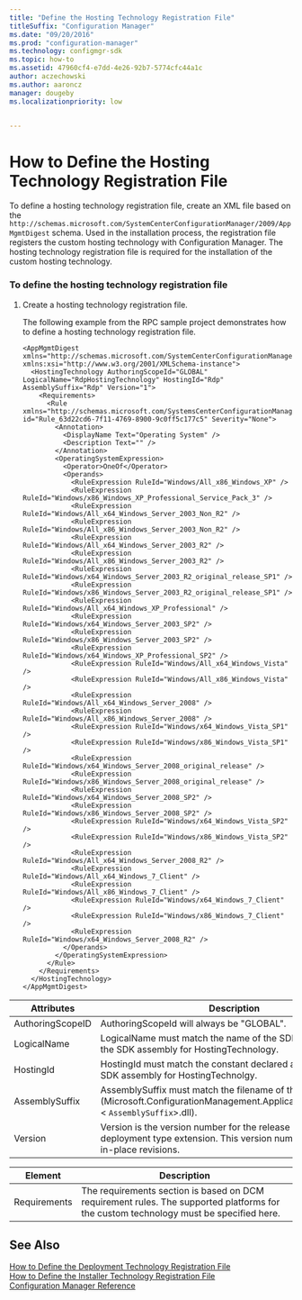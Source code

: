 ```yaml
---
title: "Define the Hosting Technology Registration File"
titleSuffix: "Configuration Manager"
ms.date: "09/20/2016"
ms.prod: "configuration-manager"
ms.technology: configmgr-sdk
ms.topic: how-to
ms.assetid: 47960cf4-e7dd-4e26-92b7-5774cfc44a1c
author: aczechowski
ms.author: aaroncz
manager: dougebyms.localizationpriority: low


---
```

# How to Define the Hosting Technology Registration File
To define a hosting technology registration file, create an XML file based on the `http://schemas.microsoft.com/SystemCenterConfigurationManager/2009/AppMgmtDigest` schema. Used in the installation process, the registration file registers the custom hosting technology with Configuration Manager.  The hosting technology registration file is required for the installation of the custom hosting technology.

### To define the hosting technology registration file  

1.  Create a hosting technology registration file.  

     The following example from the RPC sample project demonstrates how to define a hosting technology registration file.  

    ```  
    <AppMgmtDigest xmlns="http://schemas.microsoft.com/SystemCenterConfigurationManager/2009/AppMgmtDigest" xmlns:xsi="http://www.w3.org/2001/XMLSchema-instance">  
      <HostingTechnology AuthoringScopeId="GLOBAL" LogicalName="RdpHostingTechnology" HostingId="Rdp" AssemblySuffix="Rdp" Version="1">  
        <Requirements>  
          <Rule xmlns="http://schemas.microsoft.com/SystemsCenterConfigurationManager/2009/06/14/Rules" id="Rule_63d22cd6-7f11-4769-8900-9c0ff5c177c5" Severity="None">  
            <Annotation>  
              <DisplayName Text="Operating System" />  
              <Description Text="" />  
            </Annotation>  
            <OperatingSystemExpression>  
              <Operator>OneOf</Operator>  
              <Operands>  
                <RuleExpression RuleId="Windows/All_x86_Windows_XP" />  
                <RuleExpression RuleId="Windows/x86_Windows_XP_Professional_Service_Pack_3" />  
                <RuleExpression RuleId="Windows/All_x64_Windows_Server_2003_Non_R2" />  
                <RuleExpression RuleId="Windows/All_x86_Windows_Server_2003_Non_R2" />  
                <RuleExpression RuleId="Windows/All_x64_Windows_Server_2003_R2" />  
                <RuleExpression RuleId="Windows/All_x86_Windows_Server_2003_R2" />  
                <RuleExpression RuleId="Windows/x64_Windows_Server_2003_R2_original_release_SP1" />  
                <RuleExpression RuleId="Windows/x86_Windows_Server_2003_R2_original_release_SP1" />  
                <RuleExpression RuleId="Windows/All_x64_Windows_XP_Professional" />  
                <RuleExpression RuleId="Windows/x64_Windows_Server_2003_SP2" />  
                <RuleExpression RuleId="Windows/x86_Windows_Server_2003_SP2" />  
                <RuleExpression RuleId="Windows/x64_Windows_XP_Professional_SP2" />  
                <RuleExpression RuleId="Windows/All_x64_Windows_Vista" />  
                <RuleExpression RuleId="Windows/All_x86_Windows_Vista" />  
                <RuleExpression RuleId="Windows/All_x64_Windows_Server_2008" />  
                <RuleExpression RuleId="Windows/All_x86_Windows_Server_2008" />  
                <RuleExpression RuleId="Windows/x64_Windows_Vista_SP1" />  
                <RuleExpression RuleId="Windows/x86_Windows_Vista_SP1" />  
                <RuleExpression RuleId="Windows/x64_Windows_Server_2008_original_release" />  
                <RuleExpression RuleId="Windows/x86_Windows_Server_2008_original_release" />  
                <RuleExpression RuleId="Windows/x64_Windows_Server_2008_SP2" />  
                <RuleExpression RuleId="Windows/x86_Windows_Server_2008_SP2" />  
                <RuleExpression RuleId="Windows/x64_Windows_Vista_SP2" />  
                <RuleExpression RuleId="Windows/x86_Windows_Vista_SP2" />  
                <RuleExpression RuleId="Windows/All_x64_Windows_Server_2008_R2" />  
                <RuleExpression RuleId="Windows/All_x64_Windows_7_Client" />  
                <RuleExpression RuleId="Windows/All_x86_Windows_7_Client" />  
                <RuleExpression RuleId="Windows/x64_Windows_7_Client" />  
                <RuleExpression RuleId="Windows/x86_Windows_7_Client" />  
                <RuleExpression RuleId="Windows/x64_Windows_Server_2008_R2" />  
              </Operands>  
            </OperatingSystemExpression>  
          </Rule>  
        </Requirements>  
      </HostingTechnology>  
    </AppMgmtDigest>  
    ```  

|Attributes|Description|  
|----------------|-----------------|  
|AuthoringScopeID|AuthoringScopeId will always be "GLOBAL".|  
|LogicalName|LogicalName must match the name of the SDK class created in the SDK assembly for HostingTechnology.|  
|HostingId|HostingId must match the constant declared and used in the SDK assembly for HostingTechnolgy.|  
|AssemblySuffix|AssemblySuffix must match the filename of the SDK assembly (Microsoft.ConfigurationManagement.ApplicationManagement.< `AssemblySuffix`>.dll).|  
|Version|Version is the version number for the release of the deployment type extension. This version number is used for in-place revisions.|  

|Element|Description|  
|-------------|-----------------|  
|Requirements|The requirements section is based on DCM requirement rules.  The supported platforms for the custom technology must be specified here.|  

## See Also  
 [How to Define the Deployment Technology Registration File](../../develop/apps/how-to-define-the-deployment-technology-registration-file.md)   
 [How to Define the Installer Technology Registration File](../../develop/apps/how-to-define-the-installer-technology-registration-file.md)   
 [Configuration Manager Reference](../../develop/reference/configuration-manager-reference.md)
